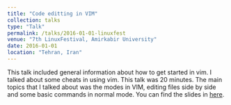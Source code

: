 ```yaml
---
title: "Code editting in VIM"
collection: talks
type: "Talk"
permalink: /talks/2016-01-01-linuxfest
venue: "7th LinuxFestival, Amirkabir University"
date: 2016-01-01
location: "Tehran, Iran"
---
```


This talk included general information about how to get started in vim. I 
talked about some cheats in using vim. This talk was 20 minutes. The main topics
that I talked about was the modes in VIM, editing files side by side and some
basic commands in normal mode. You can find the slides in [here](https://github.com/Linuxfest/vim101).
